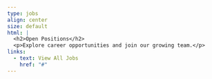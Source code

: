 ```yaml
---
type: jobs
align: center
size: default
html: |
  <h2>Open Positions</h2>
  <p>Explore career opportunities and join our growing team.</p>
links:
  - text: View All Jobs
    href: "#"
---
```

